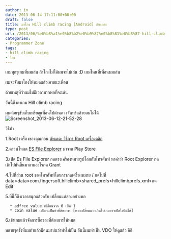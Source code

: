 ```yaml
---
author: in
date: 2013-06-14 17:11:00+00:00
draft: false
title: มาโกง Hill climb racing [Android] กันเถอะ
type: post
url: /2013/06/%e0%b8%a1%e0%b8%b2%e0%b9%82%e0%b8%81%e0%b8%87-hill-climb-racing-android-%e0%b8%81%e0%b8%b1%e0%b8%99%e0%b9%80%e0%b8%96%e0%b8%ad%e0%b8%b0/
categories:
- Programmer Zone
tags:
- hill climb racing
- โกง
---
```


เกมทุกๆเกมที่ผมเล่น ถ้าโกงไม่ได้ผมจะไม่เล่น :D เกมไหนที่เพื่อนผมเล่น

ผมจะจับมาโกงให้หมดแล้วเอาชนะเพื่อน

ด้วยเหตุที่ว่าผมไม่มีเวลามากพอที่จะเล่น

วันนี้ถึงตาเกม Hill climb racing

ผมค่อยๆขับเก็บเหรียญเพื่อนไปด่านดวงจันทร์แล้วยอมไม่ได้ ![![Screenshot_2013-06-12-21-52-28](https://www.innnblog.com/wp-content/uploads/2013/06/Screenshot_2013-06-12-21-52-28-1-1024x576.jpg)
](https://www.innnblog.com/wp-content/uploads/2013/06/Screenshot_2013-06-12-21-52-28-1.jpg)

<!-- more -->

วิธีทำ

1.Root เครื่องของคุณก่อน [อัพเดต: วิธีการ Root เครื่องคลิก](https://www.innnblog.com/how-to-root-your-android/)

2.ดาวน์โหลด [ES File Explorer](https://play.google.com/store/apps/details?id=com.estrongs.android.pop&hl=th) มาจาก Play Store

3.เปิด Es File Explorer กดตรงเครื่องหมายรูปโลกกับโทรศัพท์ หาคำว่า Root Explorer กดเข้าไปมันขึ้นมาถามอะไรกด Grant

4.ไปที่ส่วน root ของโทรศัพท์โดยการกดเครื่องหมาย / กดไปที่ data>data>com.fingersoft.hillclimb>shared_prefs>hillclimbprefs.xml>กด Edit

5.ที่นี้ก็ถึงเวลาสนุกแล้วครับ เปลี่ยนแค่สองอย่างพอ



	  * adfree value เปลี่ยนจาก 0 เป็น 1
	  * coin value เปลี่ยนเป็นค่าที่ต้องการ [หากเปลี่ยนมากเกินไปเกมอาจเปิดไม่ติดได้]

6.เข้าเกมแล้วจัดการซื้อของที่ต้องการให้หมด



หลายๆครั้งที่ผมทำแล้วมีคนมาบ่นว่าทำไม่เป็น อันนี้ผมทำเป็น VDO ให้ดูแล้ว อิอิ

